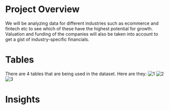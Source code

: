 # Project Overview
We will be analyzing data for different industries such as ecommerce and fintech etc to see which of these have the highest potential for growth. Valuation and funding of the companies will also be taken into account to get a gist of industry-specific financials. 

# Tables
There are 4 tables that are being used in the dataset. Here are they:
![1](https://github.com/UzairSohail705/analyzing-unicorn-companies/assets/137323836/bd196c7d-f320-40a9-af99-290c6700ff47)
![2](https://github.com/UzairSohail705/analyzing-unicorn-companies/assets/137323836/ab0fce98-d12a-4ed9-b46b-8d48e21170a1)
![3](https://github.com/UzairSohail705/analyzing-unicorn-companies/assets/137323836/9076ac27-6bf9-437e-8802-c54e750ed204)
# Insights
